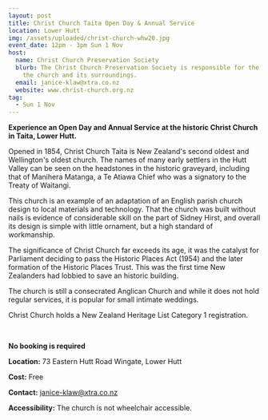 ```yaml
---
layout: post
title: Christ Church Taita Open Day & Annual Service
location: Lower Hutt
img: /assets/uploaded/christ-church-whw20.jpg
event_date: 12pm - 3pm Sun 1 Nov
host:
  name: Christ Church Preservation Society
  blurb: The Christ Church Preservation Society is responsible for the upkeep of
    the church and its surroundings.
  email: janice-klaw@xtra.co.nz
  website: www.christ-church.org.nz
tag:
  - Sun 1 Nov
---
```

**Experience an Open Day and Annual Service at the historic Christ Church in Taita, Lower Hutt.** 

Opened in 1854, Christ Church Taita is New Zealand's second oldest and Wellington's oldest church. The names of many early settlers in the Hutt Valley can be seen on the headstones in the historic graveyard, including that of Manihera Matanga, a Te Atiawa Chief who was a signatory to the Treaty of Waitangi. 

This church is an example of an adaptation of an English parish church design to local materials and technology. That the church was built without nails is evidence of considerable skill on the part of Sidney Hirst, and overall its design is simple with little ornament, but a high standard of workmanship.

The significance of Christ Church far exceeds its age, it was the catalyst for Parliament deciding to pass the Historic Places Act (1954) and the later formation of the Historic Places Trust. This was the first time New Zealanders had lobbied to save an historic building. 

The church is still a consecrated Anglican Church and while it does not hold regular services, it is popular for small intimate weddings.

Christ Church holds a New Zealand Heritage List Category 1 registration.

<br>

**No booking is required** 

**Location:** 73 Eastern Hutt Road Wingate, Lower Hutt

**Cost:** Free

**Contact:** janice-klaw@xtra.co.nz

**Accessibility:** The church is not wheelchair accessible.
